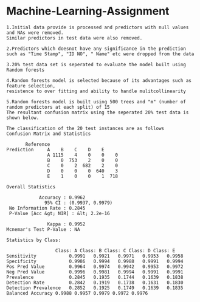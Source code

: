 # Machine-Learning-Assignment

    1.Initial data provide is processed and predictors with null values and NAs were removed. 
    Similar predictors in test data were also removed.
    
    2.Predictors which doesnot have any significance in the prediction such as "Time Stamp", "ID NO", " Name" etc were dropped from the data

    3.20% test data set is seperated to evaluate the model built using Random forests

    4.Random forests model is selected because of its advantages such as feature selection, 
    resistence to over fitting and ability to handle mulitcollinearity
    
    5.Random forests model is built using 500 trees and "m" (number of random predictors at each split) of 15
    The resultant confusion matrix using the seperated 20% test data is shown below.

    The classification of the 20 test instances are as follows
    Confusion Matrix and Statistics
 
           Reference
    Prediction     A    B    C    D    E
                   A 1115    4    0    0    0
                   B    0  753    2    0    0
                   C    0    2  682    2    0
                   D    0    0    0  640    3
                   E    1    0    0    1  718
 
    Overall Statistics
                                           
                Accuracy : 0.9962          
                  95% CI : (0.9937, 0.9979)
     No Information Rate : 0.2845          
     P-Value [Acc &gt; NIR] : &lt; 2.2e-16       
                                           
                   Kappa : 0.9952          
    Mcnemar's Test P-Value : NA              
 
    Statistics by Class:
 
                      Class: A Class: B Class: C Class: D Class: E
    Sensitivity            0.9991   0.9921   0.9971   0.9953   0.9958
    Specificity            0.9986   0.9994   0.9988   0.9991   0.9994
    Pos Pred Value         0.9964   0.9974   0.9942   0.9953   0.9972
    Neg Pred Value         0.9996   0.9981   0.9994   0.9991   0.9991
    Prevalence             0.2845   0.1935   0.1744   0.1639   0.1838
    Detection Rate         0.2842   0.1919   0.1738   0.1631   0.1830
    Detection Prevalence   0.2852   0.1925   0.1749   0.1639   0.1835
    Balanced Accuracy 0.9988 0.9957 0.9979 0.9972 0.9976


